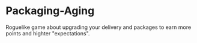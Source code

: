 # Packaging-Aging
Roguelike game about upgrading your delivery and packages to earn more points and highter "expectations".
